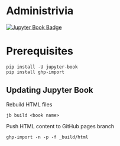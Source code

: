 # Administrivia
[![Jupyter Book Badge](https://jupyterbook.org/badge.svg)]( https://daanmatch.github.io/Administrivia/)

# Prerequisites
```
pip install -U jupyter-book
pip install ghp-import
```


## Updating Jupyter Book
Rebuild HTML files 
```
jb build <book name>
```
Push HTML content to GitHub pages branch
```
ghp-import -n -p -f _build/html
```
